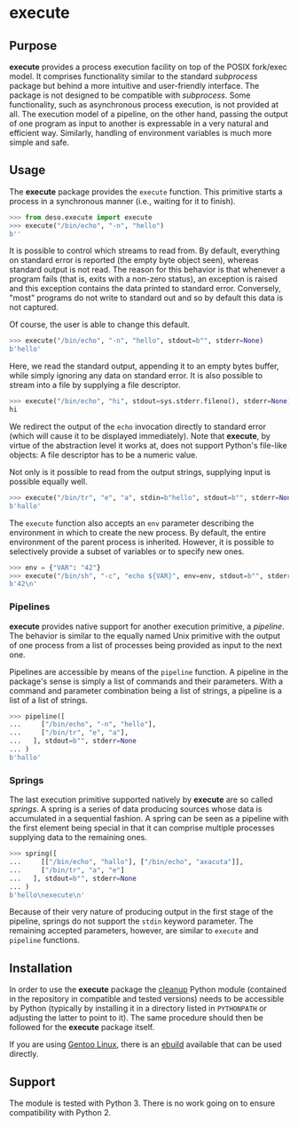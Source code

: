 execute
=======


Purpose
-------

**execute** provides a process execution facility on top of the POSIX
fork/exec model. It comprises functionality similar to the standard
*subprocess* package but behind a more intuitive and user-friendly
interface. The package is not designed to be compatible with
*subprocess*. Some functionality, such as asynchronous process
execution, is not provided at all. The execution model of a pipeline, on
the other hand, passing the output of one program as input to another is
expressable in a very natural and efficient way. Similarly, handling of
environment variables is much more simple and safe.


Usage
-----

The **execute** package provides the ``execute`` function. This
primitive starts a process in a synchronous manner (i.e., waiting for it
to finish).
```python
>>> from deso.execute import execute
>>> execute("/bin/echo", "-n", "hello")
b''
```

It is possible to control which streams to read from. By default,
everything on standard error is reported (the empty byte object seen),
whereas standard output is not read. The reason for this behavior is
that whenever a program fails (that is, exits with a non-zero status),
an exception is raised and this exception contains the data printed to
standard error. Conversely, "most" programs do not write to standard out
and so by default this data is not captured.

Of course, the user is able to change this default.
```python
>>> execute("/bin/echo", "-n", "hello", stdout=b"", stderr=None)
b'hello'
```

Here, we read the standard output, appending it to an empty bytes
buffer, while simply ignoring any data on standard error. It is also
possible to stream into a file by supplying a file descriptor.
```python
>>> execute("/bin/echo", "hi", stdout=sys.stderr.fileno(), stderr=None)
hi
```

We redirect the output of the ``echo`` invocation directly to standard
error (which will cause it to be displayed immediately). Note that
**execute**, by virtue of the abstraction level it works at, does not
support Python's file-like objects: A file descriptor has to be a
numeric value.

Not only is it possible to read from the output strings, supplying input
is possible equally well.
```python
>>> execute("/bin/tr", "e", "a", stdin=b"hello", stdout=b"", stderr=None)
b'hallo'
```

The ``execute`` function also accepts an ``env`` parameter describing
the environment in which to create the new process. By default, the
entire environment of the parent process is inherited. However, it is
possible to selectively provide a subset of variables or to specify new
ones.
```python
>>> env = {"VAR": "42"}
>>> execute("/bin/sh", "-c", "echo ${VAR}", env=env, stdout=b"", stderr=None)
b'42\n'
```


### Pipelines

**execute** provides native support for another execution primitive, a
*pipeline*. The behavior is similar to the equally named Unix primitive
with the output of one process from a list of processes being provided
as input to the next one.

Pipelines are accessible by means of the ``pipeline`` function. A
pipeline in the package's sense is simply a list of commands and their
parameters. With a command and parameter combination being a list of
strings, a pipeline is a list of a list of strings.

```python
>>> pipeline([
...     ["/bin/echo", "-n", "hello"],
...     ["/bin/tr", "e", "a"],
...   ], stdout=b"", stderr=None
... )
b'hallo'
```


### Springs

The last execution primitive supported natively by **execute** are so
called *springs*. A spring is a series of data producing sources whose
data is accumulated in a sequential fashion. A spring can be seen as a
pipeline with the first element being special in that it can comprise
multiple processes supplying data to the remaining ones.

```python
>>> spring([
...     [["/bin/echo", "hallo"], ["/bin/echo", "axacuta"]],
...     ["/bin/tr", "a", "e"]
...   ], stdout=b"", stderr=None
... )
b'hello\nexecute\n'
```

Because of their very nature of producing output in the first stage of
the pipeline, springs do not support the ``stdin`` keyword parameter.
The remaining accepted parameters, however, are similar to ``execute``
and ``pipeline`` functions.


Installation
------------

In order to use the **execute** package the
[cleanup](https://github.com/d-e-s-o/cleanup) Python module (contained
in the repository in compatible and tested versions) needs to be
accessible by Python (typically by installing it in a directory listed
in ``PYTHONPATH`` or adjusting the latter to point to it). The same
procedure should then be followed for the **execute** package itself.

If you are using [Gentoo Linux](https://www.gentoo.org/), there is an
[ebuild](https://github.com/d-e-s-o/execute-ebuild) available that can
be used directly.


Support
-------

The module is tested with Python 3. There is no work going on to
ensure compatibility with Python 2.

